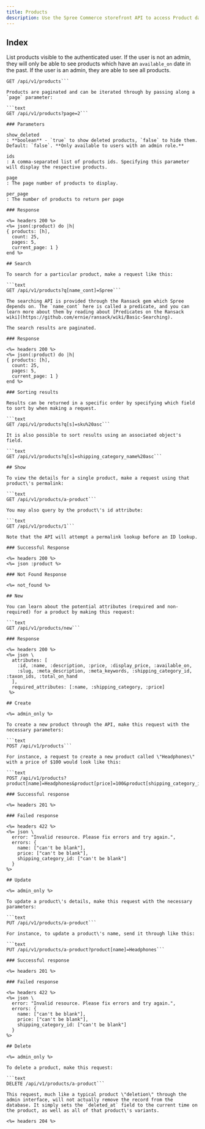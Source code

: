 ```yaml
---
title: Products
description: Use the Spree Commerce storefront API to access Product data.
---
```


## Index

List products visible to the authenticated user. If the user is not an admin, they will only be able to see products which have an `available_on` date in the past. If the user is an admin, they are able to see all products.

```text
GET /api/v1/products```

Products are paginated and can be iterated through by passing along a `page` parameter:

```text
GET /api/v1/products?page=2```

### Parameters

show_deleted
: **boolean** - `true` to show deleted products, `false` to hide them. Default: `false`. **Only available to users with an admin role.**

ids
: A comma-separated list of products ids. Specifying this parameter will display the respective products.

page
: The page number of products to display.

per_page
: The number of products to return per page

### Response

<%= headers 200 %>
<%= json(:product) do |h|
{ products: [h],
  count: 25,
  pages: 5,
  current_page: 1 }
end %>

## Search

To search for a particular product, make a request like this:

```text
GET /api/v1/products?q[name_cont]=Spree```

The searching API is provided through the Ransack gem which Spree depends on. The `name_cont` here is called a predicate, and you can learn more about them by reading about [Predicates on the Ransack wiki](https://github.com/ernie/ransack/wiki/Basic-Searching).

The search results are paginated.

### Response

<%= headers 200 %>
<%= json(:product) do |h|
{ products: [h],
  count: 25,
  pages: 5,
  current_page: 1 }
end %>

### Sorting results

Results can be returned in a specific order by specifying which field to sort by when making a request.

```text
GET /api/v1/products?q[s]=sku%20asc```

It is also possible to sort results using an associated object's field.

```text
GET /api/v1/products?q[s]=shipping_category_name%20asc```

## Show

To view the details for a single product, make a request using that product\'s permalink:

```text
GET /api/v1/products/a-product```

You may also query by the product\'s id attribute:

```text
GET /api/v1/products/1```

Note that the API will attempt a permalink lookup before an ID lookup.

### Successful Response

<%= headers 200 %>
<%= json :product %>

### Not Found Response

<%= not_found %>

## New

You can learn about the potential attributes (required and non-required) for a product by making this request:

```text
GET /api/v1/products/new```

### Response

<%= headers 200 %>
<%= json \
  attributes: [
    :id, :name, :description, :price, :display_price, :available_on,
    :slug, :meta_description, :meta_keywords, :shipping_category_id, :taxon_ids, :total_on_hand
  ],
  required_attributes: [:name, :shipping_category, :price]
 %>

## Create

<%= admin_only %>

To create a new product through the API, make this request with the necessary parameters:

```text
POST /api/v1/products```

For instance, a request to create a new product called \"Headphones\" with a price of $100 would look like this:

```text
POST /api/v1/products?product[name]=Headphones&product[price]=100&product[shipping_category_id]=1```

### Successful response

<%= headers 201 %>

### Failed response

<%= headers 422 %>
<%= json \
  error: "Invalid resource. Please fix errors and try again.",
  errors: {
    name: ["can't be blank"],
    price: ["can't be blank"],
    shipping_category_id: ["can't be blank"]
  }
%>

## Update

<%= admin_only %>

To update a product\'s details, make this request with the necessary parameters:

```text
PUT /api/v1/products/a-product```

For instance, to update a product\'s name, send it through like this:

```text
PUT /api/v1/products/a-product?product[name]=Headphones```

### Successful response

<%= headers 201 %>

### Failed response

<%= headers 422 %>
<%= json \
  error: "Invalid resource. Please fix errors and try again.",
  errors: {
    name: ["can't be blank"],
    price: ["can't be blank"],
    shipping_category_id: ["can't be blank"]
  }
%>

## Delete

<%= admin_only %>

To delete a product, make this request:

```text
DELETE /api/v1/products/a-product```

This request, much like a typical product \"deletion\" through the admin interface, will not actually remove the record from the database. It simply sets the `deleted_at` field to the current time on the product, as well as all of that product\'s variants.

<%= headers 204 %>
